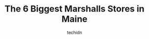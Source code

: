 ---
layout: ampstory
image: https://i0.wp.com/www.depkes.org/wp-content/uploads/2023/06/marshalls-0-in-maine-1685968879.jpeg?resize=640,853
author: techidn
featured: false
description: Discover the impressive array of Marshalls options in Maine, where you can find 6 of the largest Marshalls establishments in the area. From renowned classics to hidden gems, Maine offers a d
title: The 6 Biggest Marshalls Stores in Maine
cover:
   title: The 6 Biggest Marshalls Stores in Maine
   subtitle: Rickpate
   background: https://www.depkes.org/wp-content/uploads/2023/06/marshalls-0-in-maine-1685968879.jpeg

pages: 
 - layout: thirds
   top: <h1>#1 Marshalls</h1>
   bottom: "<p>It was fine. Prices have gone up. There are no more $5 meal deals. That was disappointing. The fountain drink machine wasnt filled with sodas, just soda water and no sod</p>"
   background: https://www.depkes.org/wp-content/uploads/2023/06/marshalls-1-in-maine-1685968880.jpeg
   backgroundblur: true
 - layout: thirds
   top: <h1>#2 Marshalls</h1>
   bottom: "<p>1111 Union St, Bangor, ME 04401, United States</p>"
   background: https://www.depkes.org/wp-content/uploads/2023/06/marshalls-2-in-maine-1685968880.jpeg
   cta:
      link: https://www.depkes.org/blog/the-6-biggest-marshalls-stores-in-maine/
      text: The 6 Biggest Marshalls Stores in Maine
 - layout: thirds
   top: <h1>#3 Marshalls</h1>
   bottom: "<p>1465 Woodbury Ave, Portsmouth, NH 03801, United States</p>"
   background: https://www.depkes.org/wp-content/uploads/2023/06/marshalls-3-in-maine-1685968880.jpeg
   cta:
      link: https://www.depkes.org/blog/the-6-biggest-marshalls-stores-in-maine/
      text: The 6 Biggest Marshalls Stores in Maine
 - layout: thirds
   top: <h1>#4 Marshalls</h1>
   bottom: "<p>795 Roosevelt Trail, North Windham, ME 04062, United States</p>"
   background: https://images.unsplash.com/photo-1595364397663-fca4f075d796?ixlib=rb-4.0.3&ixid=MnwxMjA3fDB8MHxwaG90by1wYWdlfHx8fGVufDB8fHx8&auto=format&fit=crop&w=640&h=853&q=80
   cta:
      link: https://www.depkes.org/blog/the-6-biggest-marshalls-stores-in-maine/
      text: The 6 Biggest Marshalls Stores in Maine
 - layout: thirds
   top: <h1>#5 Marshalls</h1>
   bottom: "<p>16 Beal St, Machias, ME 04654, United States</p>"
   background: https://images.unsplash.com/photo-1552083974-186346191183?ixlib=rb-4.0.3&ixid=MnwxMjA3fDB8MHxwaG90by1wYWdlfHx8fGVufDB8fHx8&auto=format&fit=crop&w=640&h=853&q=80
   cta:
      link: https://www.depkes.org/blog/the-6-biggest-marshalls-stores-in-maine/
      text: The 6 Biggest Marshalls Stores in Maine

 - layout: thirds
   middle: Continue reading...
   background: https://images.unsplash.com/photo-1620421680010-0766ff230392?ixlib=rb-4.0.3&ixid=MnwxMjA3fDB8MHxwaG90by1wYWdlfHx8fGVufDB8fHx8&auto=format&fit=crop&w=640&h=853&q=80
   cta:
      link: https://www.depkes.org/blog/the-6-biggest-marshalls-stores-in-maine/
      text: The 6 Biggest Marshalls Stores in Maine
      
---